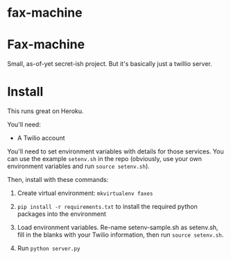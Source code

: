 fax-machine
===========

Fax-machine
=====

Small, as-of-yet secret-ish project. But it's basically just a twillio server.


Install
=======

This runs great on Heroku.

You'll need:
* A Twilio account

You'll need to set environment variables with details for those services. You can use the example `setenv.sh` in the repo (obviously, use your own environment variables and run `source setenv.sh`).

Then, install with these commands:

1. Create virtual environment: `mkvirtualenv faxes`

2. `pip install -r requirements.txt` to install the required python packages into the environment

3. Load environment variables. Re-name setenv-sample.sh as setenv.sh, fill in the blanks with your Twilio information, then run `source setenv.sh`.

4. Run `python server.py`

